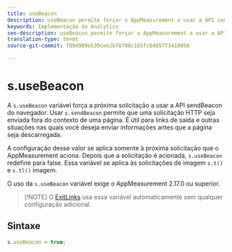 ```yaml
---
title: useBeacon
description: useBeacon permite forçar o AppMeasurement a usar a API sendBeacon dos navegadores
keywords: Implementação do Analytics
seo-description: useBeacon permite forçar o AppMeasurement a usar a API sendBeacon dos navegadores
translation-type: tm+mt
source-git-commit: f89d909e539cee2b78798c165fcb405773418056

---
```



# s.useBeacon

A `s.useBeacon` variável força a próxima solicitação a usar a API [](https://developer.mozilla.org/en-US/docs/Web/API/Navigator/sendBeacon)sendBeacon do navegador. Usar `s.sendBeacon` permite que uma solicitação HTTP seja enviada fora do contexto de uma página. É útil para links de saída e outras situações nas quais você deseja enviar informações antes que a página seja descarregada.

A configuração desse valor se aplica somente à próxima solicitação que o AppMeasurement aciona. Depois que a solicitação é acionada, `s.useBeacon` redefine para false. Essa variável se aplica às solicitações de imagem `s.t()` e `s.tl()` imagem.

O uso da `s.useBeacon` variável exige o AppMeasurement 2.17.0 ou superior.

> [!NOTE] O [ExitLinks](s-linktrackvars.md) usa essa variável automaticamente sem qualquer configuração adicional.

## Sintaxe

```js
s.useBeacon = true;
```
